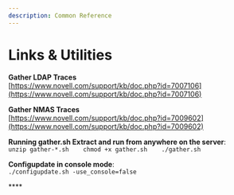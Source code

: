 ```yaml
---
description: Common Reference
---
```


# Links & Utilities

**Gather LDAP Traces**   
[https://www.novell.com/support/kb/doc.php?id=7007106](https://www.novell.com/support/kb/doc.php?id=7007106) 

**Gather NMAS Traces**   
[https://www.novell.com/support/kb/doc.php?id=7009602](https://www.novell.com/support/kb/doc.php?id=7009602)

**Running gather.sh Extract and run from anywhere on the server**:   
`unzip gather-*.sh   
chmod +x gather.sh   
./gather.sh`

**Configupdate in console mode**:   
`./configupdate.sh -use_console=false`

\*\*\*\*



